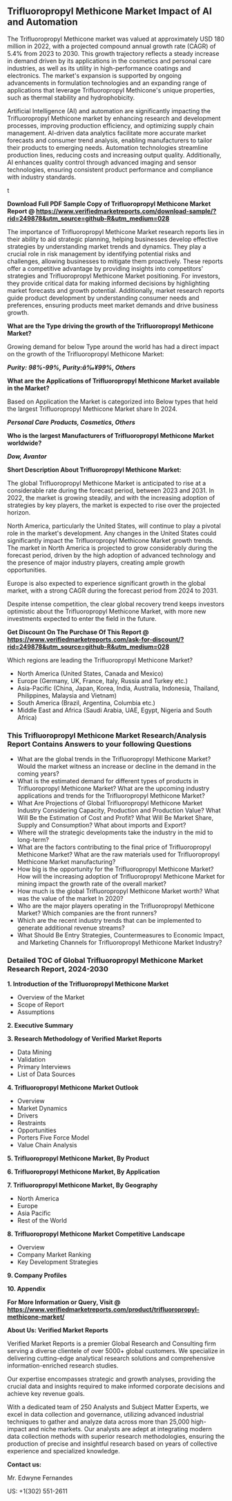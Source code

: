 <h2>Trifluoropropyl Methicone Market Impact of AI and Automation</h2><p>The Trifluoropropyl Methicone market was valued at approximately USD 180 million in 2022, with a projected compound annual growth rate (CAGR) of 5.4% from 2023 to 2030. This growth trajectory reflects a steady increase in demand driven by its applications in the cosmetics and personal care industries, as well as its utility in high-performance coatings and electronics. The market's expansion is supported by ongoing advancements in formulation technologies and an expanding range of applications that leverage Trifluoropropyl Methicone's unique properties, such as thermal stability and hydrophobicity.</p><p>Artificial Intelligence (AI) and automation are significantly impacting the Trifluoropropyl Methicone market by enhancing research and development processes, improving production efficiency, and optimizing supply chain management. AI-driven data analytics facilitate more accurate market forecasts and consumer trend analysis, enabling manufacturers to tailor their products to emerging needs. Automation technologies streamline production lines, reducing costs and increasing output quality. Additionally, AI enhances quality control through advanced imaging and sensor technologies, ensuring consistent product performance and compliance with industry standards.</p>t</p><p id="" class=""><strong>Download Full PDF Sample Copy of Trifluoropropyl Methicone Market Report @ <a href="https://www.verifiedmarketreports.com/download-sample/?rid=249878&utm_source=github-R&utm_medium=028" target="_blank">https://www.verifiedmarketreports.com/download-sample/?rid=249878&utm_source=github-R&utm_medium=028</a></strong></p><p>The importance of&nbsp;Trifluoropropyl Methicone Market research reports lies in their ability to aid strategic planning, helping businesses develop effective strategies by understanding market trends and dynamics. They play a crucial role in risk management by identifying potential risks and challenges, allowing businesses to mitigate them proactively. These reports offer a competitive advantage by providing insights into competitors' strategies and Trifluoropropyl Methicone Market positioning. For investors, they provide critical data for making informed decisions by highlighting market forecasts and growth potential. Additionally, market research reports guide product development by understanding consumer needs and preferences, ensuring products meet market demands and drive business growth.</p><p><strong>What are the&nbsp;Type driving the growth of the Trifluoropropyl Methicone Market?</strong></p><p id="" class="">Growing demand for below Type around the world has had a direct impact on the growth of the Trifluoropropyl Methicone Market:</p><em><strong>Purity: 98%-99%, Purity:â‰¥99%, Others</strong></em></p><strong>What are the&nbsp;Applications&nbsp;of Trifluoropropyl Methicone Market available in the Market?</strong></p><p id="" class="">Based on Application the Market is categorized into Below types that held the largest Trifluoropropyl Methicone Market share In 2024.</p><em><strong>Personal Care Products, Cosmetics, Others</strong></em></p><strong>Who is the largest Manufacturers of Trifluoropropyl Methicone Market worldwide?</strong></p><p><em><strong>Dow, Avantor</strong></em></p><p id="" class=""><strong>Short Description About Trifluoropropyl Methicone Market:</strong></p><p>The global Trifluoropropyl Methicone Market is anticipated to rise at a considerable rate during the forecast period, between 2023 and 2031. In 2022, the market is growing steadily, and with the increasing adoption of strategies by key players, the market is expected to rise over the projected horizon.</p><p>North America, particularly the United States, will continue to play a pivotal role in the market's development. Any changes in the United States could significantly impact the Trifluoropropyl Methicone Market growth trends. The market in North America is projected to grow considerably during the forecast period, driven by the high adoption of advanced technology and the presence of major industry players, creating ample growth opportunities.</p><p>Europe is also expected to experience significant growth in the global market, with a strong CAGR during the forecast period from 2024 to 2031.</p><p>Despite intense competition, the clear global recovery trend keeps investors optimistic about the Trifluoropropyl Methicone Market, with more new investments expected to enter the field in the future.</p><p id="" class=""><strong>Get Discount On The Purchase Of This Report @ <a href="https://www.verifiedmarketreports.com/ask-for-discount/?rid=249878&utm_source=github-R&utm_medium=028" target="_blank">https://www.verifiedmarketreports.com/ask-for-discount/?rid=249878&utm_source=github-R&utm_medium=028</a></strong></p>Which regions are leading the Trifluoropropyl Methicone Market?</p><ul><li>North America (United States, Canada and Mexico)</li><li>Europe (Germany, UK, France, Italy, Russia and Turkey etc.)</li><li>Asia-Pacific (China, Japan, Korea, India, Australia, Indonesia, Thailand, Philippines, Malaysia and Vietnam)</li><li>South America (Brazil, Argentina, Columbia etc.)</li><li>Middle East and Africa (Saudi Arabia, UAE, Egypt, Nigeria and South Africa)</li></ul><h3 id="" class="">This Trifluoropropyl Methicone Market Research/Analysis Report Contains Answers to your following Questions</h3><ul><li>What are the global trends in the Trifluoropropyl Methicone Market? Would the market witness an increase or decline in the demand in the coming years?</li><li>What is the estimated demand for different types of products in Trifluoropropyl Methicone Market? What are the upcoming industry applications and trends for the Trifluoropropyl Methicone Market?</li><li>What Are Projections of Global Trifluoropropyl Methicone Market Industry Considering Capacity, Production and Production Value? What Will Be the Estimation of Cost and Profit? What Will Be Market Share, Supply and Consumption? What about imports and Export?</li><li>Where will the strategic developments take the industry in the mid to long-term?</li><li>What are the factors contributing to the final price of Trifluoropropyl Methicone Market? What are the raw materials used for Trifluoropropyl Methicone Market manufacturing?</li><li>How big is the opportunity for the Trifluoropropyl Methicone Market? How will the increasing adoption of Trifluoropropyl Methicone Market for mining impact the growth rate of the overall market?</li><li>How much is the global Trifluoropropyl Methicone Market worth? What was the value of the market In 2020?</li><li>Who are the major players operating in the Trifluoropropyl Methicone Market? Which companies are the front runners?</li><li>Which are the recent industry trends that can be implemented to generate additional revenue streams?</li><li>What Should Be Entry Strategies, Countermeasures to Economic Impact, and Marketing Channels for Trifluoropropyl Methicone Market Industry?</li></ul><h3 id="" class="">Detailed TOC of Global Trifluoropropyl Methicone Market Research Report, 2024-2030</h3><p id="" class=""><strong>1. Introduction of the Trifluoropropyl Methicone Market</strong></p><ul><li>Overview of the Market</li><li>Scope of Report</li><li>Assumptions</li></ul><p id="" class=""><strong>2. Executive Summary</strong></p><p id="" class=""><strong>3. Research Methodology of Verified Market Reports</strong></p><ul><li>Data Mining</li><li>Validation</li><li>Primary Interviews</li><li>List of Data Sources</li></ul><p id="" class=""><strong>4. Trifluoropropyl Methicone Market Outlook</strong></p><ul><li>Overview</li><li>Market Dynamics</li><li>Drivers</li><li>Restraints</li><li>Opportunities</li><li>Porters Five Force Model</li><li>Value Chain Analysis</li></ul><p id="" class=""><strong>5. Trifluoropropyl Methicone Market, By Product</strong></p><p id="" class=""><strong>6. Trifluoropropyl Methicone Market, By Application</strong></p><p id="" class=""><strong>7. Trifluoropropyl Methicone Market, By Geography</strong></p><ul><li>North America</li><li>Europe</li><li>Asia Pacific</li><li>Rest of the World</li></ul><p id="" class=""><strong>8. Trifluoropropyl Methicone Market Competitive Landscape</strong></p><ul><li>Overview</li><li>Company Market Ranking</li><li>Key Development Strategies</li></ul><p id="" class=""><strong>9. Company Profiles</strong></p><p id="" class=""><strong>10. Appendix</strong></p><p id="" class=""><strong>For More Information or Query, Visit @ <a href="https://www.verifiedmarketreports.com/product/trifluoropropyl-methicone-market/" target="_blank">https://www.verifiedmarketreports.com/product/trifluoropropyl-methicone-market/</a></strong></p><p id="" class=""><strong>About Us: Verified Market Reports</strong></p><p id="" class="">Verified Market Reports is a premier Global Research and Consulting firm serving a diverse clientele of over 5000+ global customers. We specialize in delivering cutting-edge analytical research solutions and comprehensive information-enriched research studies.</p><p id="" class="">Our expertise encompasses strategic and growth analyses, providing the crucial data and insights required to make informed corporate decisions and achieve key revenue goals.</p><p id="" class="">With a dedicated team of 250 Analysts and Subject Matter Experts, we excel in data collection and governance, utilizing advanced industrial techniques to gather and analyze data across more than 25,000 high-impact and niche markets. Our analysts are adept at integrating modern data collection methods with superior research methodologies, ensuring the production of precise and insightful research based on years of collective experience and specialized knowledge.</p><p id="" class=""><strong>Contact us:</strong></p><p id="" class="">Mr. Edwyne Fernandes</p><p id="" class="">US: +1(302) 551-2611</p>